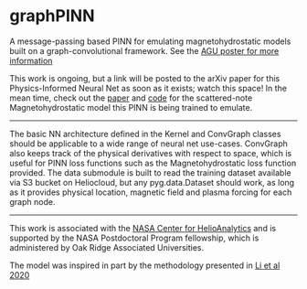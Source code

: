 # graphPINN
A message-passing based PINN for emulating magnetohydrostatic models built on a graph-convolutional framework. See the [AGU poster for more information](http://agu2022fallmeeting-agu.ipostersessions.com/Default.aspx?s=DD-14-A6-2B-20-A2-07-93-67-66-15-A2-2A-F9-50-38)

This work is ongoing, but a link will be posted to the arXiv paper for this Physics-Informed Neural Net as soon as it exists; watch this space! In the mean time, check out the [paper](https://doi.org/10.1016/j.jcp.2022.111214) and [code](https://github.com/apt-get-nat/RBF-MHS) for the scattered-note Magnetohydrostatic model this PINN is being trained to emulate.

---

The basic NN architecture defined in the Kernel and ConvGraph classes should be applicable to a wide range of neural net use-cases. ConvGraph also keeps track of the physical derivatives with respect to space, which is useful for PINN loss functions such as the Magnetohydrostatic loss function provided. The data submodule is built to read the training dataset available via S3 bucket on Heliocloud, but any pyg.data.Dataset should work, as long as it provides physical location, magnetic field and plasma forcing for each graph node.

---

This work is associated with the [NASA Center for HelioAnalytics](https://helioanalytics.io/) and is supported by the NASA Postdoctoral Program fellowship, which is administered by Oak Ridge Associated Universities.

The model was inspired in part by the methodology presented in [Li et al 2020](https://doi.org/10.48550/arXiv.2003.03485)
